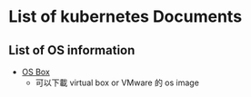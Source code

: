 # List of kubernetes Documents

## List of OS information
  * [OS Box](https://www.osboxes.org/)
    * 可以下載 virtual box or VMware 的 os image
